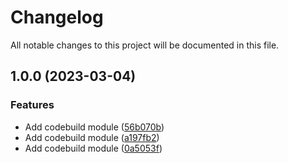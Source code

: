 # Changelog

All notable changes to this project will be documented in this file.

## 1.0.0 (2023-03-04)


### Features

* Add codebuild module ([56b070b](https://github.com/easy-modules/terraform-easy-code-build/commit/56b070bbc980aa9da86d46479c73dd9aa49150d1))
* Add codebuild module ([a197fb2](https://github.com/easy-modules/terraform-easy-code-build/commit/a197fb22f89c7990e8d809a4b736de195f9dfa03))
* Add codebuild module ([0a5053f](https://github.com/easy-modules/terraform-easy-code-build/commit/0a5053f51c3052fb6eb5b49aabaf4839d952fb89))
